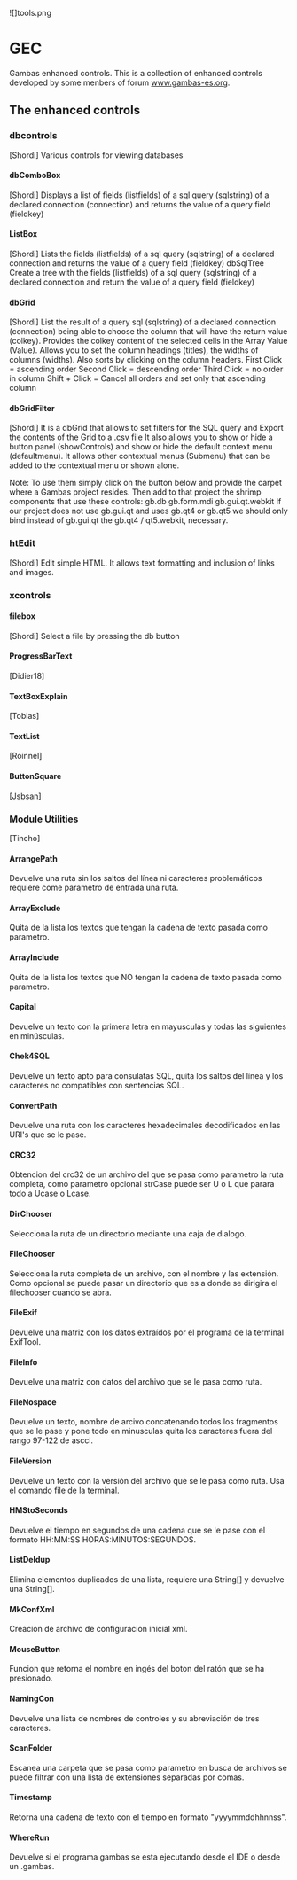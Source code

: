 ![]tools.png

# GEC
Gambas enhanced controls.
This is a collection of enhanced controls developed by some menbers of forum www.gambas-es.org.

## The enhanced controls

### dbcontrols
[Shordi]
Various controls for viewing databases

#### dbComboBox
[Shordi]
Displays a list of fields (listfields) of a sql query (sqlstring) of a declared connection (connection) and returns the value of a query field (fieldkey)

#### ListBox
[Shordi]
Lists the fields (listfields) of a sql query (sqlstring) of a declared connection and returns the value of a query field (fieldkey)
dbSqlTree
Create a tree with the fields (listfields) of a sql query (sqlstring) of a declared connection and return the value of a query field (fieldkey)
 
#### dbGrid
[Shordi]
List the result of a query sql (sqlstring) of a declared connection (connection) being able to choose the column that will have the return value (colkey). Provides the colkey content of the selected cells in the Array Value (Value). Allows you to set the column headings (titles), the widths of columns (widths).
Also sorts by clicking on the column headers.
First Click = ascending order
Second Click = descending order
Third Click = no order in column
Shift + Click = Cancel all orders and set only that ascending column

#### dbGridFilter
[Shordi]
It is a dbGrid that allows to set filters for the SQL query and Export the contents of the Grid to a .csv file
It also allows you to show or hide a button panel (showControls) and show or hide the default context menu (defaultmenu). It allows other contextual menus (Submenu) that can be added to the contextual menu or shown alone.

Note: To use them simply click on the button below and provide the carpet where a Gambas project resides. Then add to that project the shrimp components that use these controls:
gb.db
gb.form.mdi
gb.gui.qt.webkit
If our project does not use gb.gui.qt and uses gb.qt4 or gb.qt5 we should only bind instead of gb.gui.qt the gb.qt4 / qt5.webkit, necessary.

### htEdit
[Shordi]
Edit simple HTML. It allows text formatting and inclusion of links and images.

### xcontrols

#### filebox
[Shordi]
Select a file by pressing the db button

#### ProgressBarText
[Didier18]

#### TextBoxExplain
[Tobias]

#### TextList
[Roinnel]

#### ButtonSquare
[Jsbsan]


### Module Utilities
[Tincho]

#### ArrangePath
Devuelve una ruta sin los saltos del línea ni caracteres problemáticos requiere come parametro de entrada una ruta.

#### ArrayExclude
Quita de la lista los textos que tengan la cadena de texto pasada como parametro.

#### ArrayInclude
Quita de la lista los textos que NO tengan la cadena de texto pasada como parametro.

#### Capital
Devuelve un texto con la primera letra en mayusculas y todas las siguientes en minúsculas.

#### Chek4SQL
Devuelve un texto apto para consulatas SQL, quita los saltos del línea y los caracteres no compatibles con sentencias SQL.

#### ConvertPath
Devuelve una ruta con los caracteres hexadecimales decodificados en las URI's que se le pase.

#### CRC32
Obtencion del crc32 de un archivo del que se pasa como parametro la ruta completa, como parametro opcional strCase puede ser U o L que parara todo a Ucase o Lcase.

#### DirChooser
Selecciona la ruta de un directorio mediante una caja de dialogo.

#### FileChooser
Selecciona la ruta completa de un archivo, con el nombre y las extensión. Como opcional se puede pasar un directorio que es a donde se dirigira el filechooser cuando se abra.

#### FileExif
Devuelve una matriz con los datos extraídos por el programa de la terminal ExifTool.

#### FileInfo
Devuelve una matriz con datos del archivo que se le pasa como ruta.

#### FileNospace
Devuelve un texto, nombre de arcivo concatenando todos los fragmentos que se le pase y pone todo en minusculas quita los caracteres fuera del rango 97-122 de ascci.

#### FileVersion
Devuelve un texto con la versión del archivo que se le pasa como ruta. Usa el comando file de la terminal.

#### HMStoSeconds
Devuelve el tiempo en segundos de una cadena que se le pase con el formato HH:MM:SS HORAS:MINUTOS:SEGUNDOS.

#### ListDeldup
Elimina elementos duplicados de una lista, requiere una String[] y devuelve una String[].

#### MkConfXml
Creacion de archivo de configuracion inicial xml.

#### MouseButton
Funcion que retorna el nombre en ingés del boton del ratón que se ha presionado.

#### NamingCon
Devuelve una lista de nombres de controles y su abreviación de tres caracteres.

#### ScanFolder
Escanea una carpeta que se pasa como parametro en busca de archivos se puede filtrar con una lista de extensiones separadas por comas.

#### Timestamp
Retorna una cadena de texto con el tiempo en formato "yyyymmddhhnnss".

#### WhereRun
Devuelve si el programa gambas se esta ejecutando desde el IDE o desde un .gambas.

